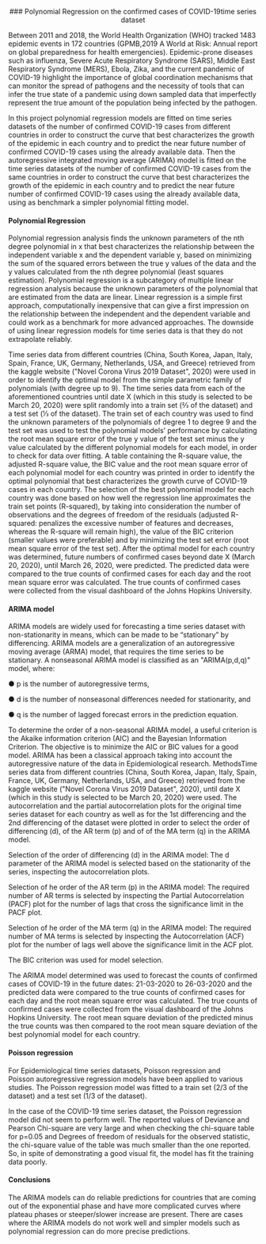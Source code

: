 <p align="center">
### Polynomial Regression on the confirmed cases of COVID-19time series dataset

Between 2011 and 2018, the World Health Organization (WHO) tracked 1483 epidemic events in 172 countries (GPMB,2019 A World at Risk: Annual report on global preparedness for health emergencies). Epidemic-prone diseases such as influenza, Severe Acute Respiratory Syndrome (SARS), Middle East Respiratory Syndrome (MERS), Ebola, Zika, and the current pandemic of COVID-19 highlight the importance of global coordination mechanisms that can monitor the spread of pathogens and the necessity of tools that can infer the true state of a pandemic using down sampled data that imperfectly represent the true amount of the population being infected by the pathogen. 

In this project polynomial regression models are fitted on time series datasets of the number of confirmed COVID-19 cases from different countries in order to construct the curve that best characterizes the growth of the epidemic in each country and to predict the near future number of confirmed COVID-19 cases using the already available data. Then the autoregressive integrated moving average (ARIMA) model is fitted on the time series datasets of the number of confirmed COVID-19 cases from the same countries in order to construct the curve that best characterizes the growth of the epidemic in each country and to predict the near future number of confirmed COVID-19 cases using the already available data, using as benchmark a simpler polynomial fitting model.

#### Polynomial Regression
Polynomial regression analysis finds the unknown parameters of the nth degree polynomial in x that best characterizes the relationship between the independent variable x and the dependent variable y, based on minimizing the sum of the squared errors between the true y values of the data and the y values calculated from the nth degree polynomial (least squares estimation). Polynomial regression is a subcategory of multiple linear regression analysis because the unknown parameters of the polynomial that are estimated from the data are linear. Linear
regression is a simple first approach, computationally inexpensive that can give a first impression on the relationship between the independent and the dependent variable and could work as a benchmark for more advanced approaches. The downside of using linear regression models for time series data is that they do not extrapolate reliably.

Time series data from different countries (China, South Korea, Japan, Italy, Spain, France, UK, Germany, Netherlands, USA, and Greece) retrieved from the kaggle website ("Novel Corona Virus 2019 Dataset", 2020) were used in order to identify the optimal model from the simple parametric family of polynomials (with degree up to 9). The time series data from each of the aforementioned countries until date X (which in this study is selected to be March 20, 2020) were split randomly into a train set (2⁄3 of the dataset) and a test set (1⁄3 of the dataset). The train set of each country was used to find the unknown parameters of the polynomials of degree 1 to degree 9 and the test set was used to test the polynomial models’ performance by calculating the root mean square error of the true y value of the test set minus the y value calculated by the different polynomial models for each model, in order to check for data over fitting. A table containing the R-square value, the adjusted R-square value, the BIC value and the root mean square error of each polynomial model for each country was printed in order to identify the
optimal polynomial that best characterizes the growth curve of COVID-19 cases in each country. The selection of the best polynomial model for each country was done based on how well the regression line approximates the train set points (R-squared), by taking into consideration the number of observations and the degrees of freedom of the residuals (adjusted R-squared: penalizes the excessive number of features and decreases, whereas the R-square will remain high), the value of the BIC criterion (smaller values were preferable) and by minimizing the test set error (root mean square error of the test set). After the optimal model for each country was determined, future numbers of confirmed cases beyond date X (March 20, 2020), until March 26, 2020, were predicted. The predicted data were compared to the true counts of confirmed cases for each day and the root mean square error was calculated. The true counts of confirmed cases were collected from the visual dashboard of the Johns Hopkins University.

#### ARIMA model
ARIMA models are widely used for forecasting a time series dataset with non-stationarity in means, which can be made to be “stationary” by differencing. ARIMA models are a generalization of an autoregressive moving average (ARMA) model, that requires the time series to be stationary.
A nonseasonal ARIMA model is classified as an "ARIMA(p,d,q)" model, where:

● p is the number of autoregressive terms,

● d is the number of nonseasonal differences needed for stationarity, and

● q is the number of lagged forecast errors in the prediction equation.

To determine the order of a non-seasonal ARIMA model, a useful criterion is the Akaike information criterion (AIC) and the Bayesian Information Criterion. The objective is to minimize the AIC or BIC values for a good model. ARIMA has been a classical approach taking into account the autoregressive nature of the data in Epidemiological research. MethodsTime series data from different countries (China, South Korea, Japan, Italy, Spain, France, UK,
Germany, Netherlands, USA, and Greece) retrieved from the kaggle website ("Novel Corona Virus 2019 Dataset", 2020), until date X (which in this study is selected to be March 20, 2020) were used. The autocorrelation and the partial autocorrelation plots for the original time series dataset for each country as well as for the 1st differencing and the 2nd differencing of the dataset were plotted in order to select the order of differencing (d), of the AR term (p) and of of the MA term (q) in the ARIMA model.

Selection of the order of differencing (d) in the ARIMA model:
The d parameter of the ARIMA model is selected based on the stationarity of the series, inspecting the autocorrelation plots.

Selection of he order of the AR term (p) in the ARIMA model: The required number of AR terms is selected by inspecting the Partial Autocorrelation (PACF) plot for the number of lags that cross the significance limit in the PACF plot.

Selection of he order of the MA term (q) in the ARIMA model: The required number of MA terms is selected by inspecting the Autocorrelation (ACF) plot for the number of lags well above the significance limit in the ACF plot.

The BIC criterion was used for model selection.

The ARIMA model determined was used to forecast the counts of confirmed cases of COVID-19 in the future dates: 21-03-2020 to 26-03-2020 and the predicted data were compared to the true counts of confirmed cases for each day and the root mean square error was calculated. The true counts of confirmed cases were collected from the visual dashboard of the Johns Hopkins University. The root mean square deviation of the predicted minus the true counts was then compared to the root mean square deviation of the best polynomial model for each country.

#### Poisson regression
For Epidemiological time series datasets, Poisson regression and Poisson autoregressive regression models have been applied to various studies. The Poisson regression model was fitted to a train set (2/3 of the dataset) and a test set (1/3 of the dataset).

In the case of the COVID-19 time series dataset, the Poisson regression model did not seem to perform well. The reported values of Deviance and Pearson Chi-square are very large and when checking the chi-square table for p=0.05 and Degrees of freedom of residuals for the observed statistic, the chi-square value of the table was much smaller than the one reported. So, in spite of demonstrating a good visual fit, the model has fit the training data poorly.


#### Conclusions
The ARIMA models can do reliable predictions for countries that are coming out of the exponential phase and have more complicated curves where plateau phases or steeper/slower increase are present. There are cases where the ARIMA models do not work well and simpler models such as polynomial regression can do more precise predictions.
    
</p>